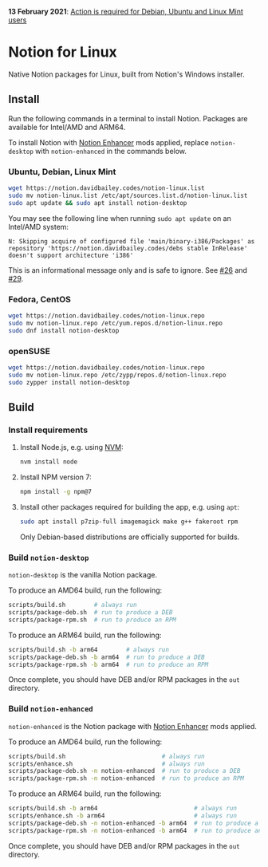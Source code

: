 **13 February 2021**: [Action is required for Debian, Ubuntu and Linux Mint users](https://github.com/davidbailey00/notion-linux/releases/tag/gemfury)

# Notion for Linux

Native Notion packages for Linux, built from Notion's Windows installer.

## Install

Run the following commands in a terminal to install Notion. Packages are available for Intel/AMD and ARM64.

To install Notion with [Notion Enhancer](https://github.com/notion-enhancer/notion-enhancer) mods applied, replace `notion-desktop` with `notion-enhanced` in the commands below.

### Ubuntu, Debian, Linux Mint

```sh
wget https://notion.davidbailey.codes/notion-linux.list
sudo mv notion-linux.list /etc/apt/sources.list.d/notion-linux.list
sudo apt update && sudo apt install notion-desktop
```

You may see the following line when running `sudo apt update` on an Intel/AMD system:

```
N: Skipping acquire of configured file 'main/binary-i386/Packages' as repository 'https://notion.davidbailey.codes/debs stable InRelease' doesn't support architecture 'i386'
```

This is an informational message only and is safe to ignore. See [#26](https://github.com/davidbailey00/notion-linux/issues/26) and [#29](https://github.com/davidbailey00/notion-linux/issues/29).

### Fedora, CentOS

```sh
wget https://notion.davidbailey.codes/notion-linux.repo
sudo mv notion-linux.repo /etc/yum.repos.d/notion-linux.repo
sudo dnf install notion-desktop
```

### openSUSE

```sh
wget https://notion.davidbailey.codes/notion-linux.repo
sudo mv notion-linux.repo /etc/zypp/repos.d/notion-linux.repo
sudo zypper install notion-desktop
```

## Build

### Install requirements

1. Install Node.js, e.g. using [NVM](https://github.com/nvm-sh/nvm):

   ```sh
   nvm install node
   ```

2. Install NPM version 7:

   ```sh
   npm install -g npm@7
   ```

3. Install other packages required for building the app, e.g. using `apt`:

   ```sh
   sudo apt install p7zip-full imagemagick make g++ fakeroot rpm
   ```

   Only Debian-based distributions are officially supported for builds.

### Build `notion-desktop`

`notion-desktop` is the vanilla Notion package.

To produce an AMD64 build, run the following:

```sh
scripts/build.sh        # always run
scripts/package-deb.sh  # run to produce a DEB
scripts/package-rpm.sh  # run to produce an RPM
```

To produce an ARM64 build, run the following:

```sh
scripts/build.sh -b arm64        # always run
scripts/package-deb.sh -b arm64  # run to produce a DEB
scripts/package-rpm.sh -b arm64  # run to produce an RPM
```

Once complete, you should have DEB and/or RPM packages in the `out` directory.

### Build `notion-enhanced`

`notion-enhanced` is the Notion package with [Notion Enhancer](https://github.com/notion-enhancer/notion-enhancer) mods applied.

To produce an AMD64 build, run the following:

```sh
scripts/build.sh                           # always run
scripts/enhance.sh                         # always run
scripts/package-deb.sh -n notion-enhanced  # run to produce a DEB
scripts/package-rpm.sh -n notion-enhanced  # run to produce an RPM
```

To produce an ARM64 build, run the following:

```sh
scripts/build.sh -b arm64                           # always run
scripts/enhance.sh -b arm64                         # always run
scripts/package-deb.sh -n notion-enhanced -b arm64  # run to produce a DEB
scripts/package-rpm.sh -n notion-enhanced -b arm64  # run to produce an RPM
```

Once complete, you should have DEB and/or RPM packages in the `out` directory.
